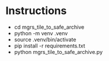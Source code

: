 # Instructions

- cd mgrs_tile_to_safe_archive
- python -m venv .venv
- source .venv/bin/activate
- pip install -r requirements.txt
- python mgrs_tile_to_safe_archive.py